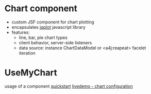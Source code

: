 Chart component
=========
- custom JSF component for chart plotting
- encapsulates [jqplot](http://www.jqplot.com/index.php ) javascript library
- features:
  + line, bar, pie chart types
  + client behavior, server-side listeners
  + data source: instance ChartDataModel or \<a4j:reapeat> facelet iteration


UseMyChart
=========
usage of a component
[quickstart](https://chartdemo-lukasmacko.rhcloud.com/UseMyChart-1.0-SNAPSHOT/faces/quickstart/simple.xhtml)
[livedemo - chart configuration](https://chartdemo-lukasmacko.rhcloud.com/UseMyChart-1.0-SNAPSHOT/faces/quickstart/interactive.xhtml)
